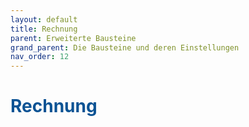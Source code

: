 ```yaml
---
layout: default
title: Rechnung
parent: Erweiterte Bausteine
grand_parent: Die Bausteine und deren Einstellungen
nav_order: 12
---
```


# <span style="color:#0b5394">**Rechnung**</span>
